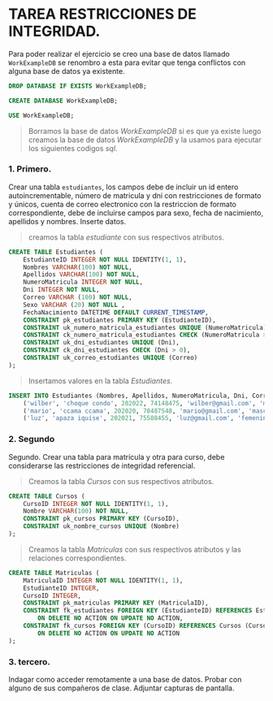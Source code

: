 # TAREA RESTRICCIONES DE INTEGRIDAD.

Para poder realizar el ejercicio se creo una base de datos llamado `WorkExampleDB` se renombro a esta para evitar que tenga conflictos con alguna base de datos ya existente.

```sql
DROP DATABASE IF EXISTS WorkExampleDB;

CREATE DATABASE WorkExampleDB;

USE WorkExampleDB;
```

> Borramos la base de datos *WorkExampleDB* si es que ya existe luego creamos la base de datos *WorkExampleDB* y la usamos para ejecutar los siguientes codigos *sql*.

### 1. Primero.

Crear una tabla `estudiantes`, los campos debe de incluir un id entero autoincrementable, número de matricula y dni con restricciones de formato y únicos, cuenta de correo electronico con la restriccion de formato correspondiente, debe de incluirse campos para sexo, fecha de nacimiento, apellidos y nombres. Inserte datos.

> creamos la tabla *estudiante* con sus respectivos atributos.

```sql
CREATE TABLE Estudiantes (
    EstudianteID INTEGER NOT NULL IDENTITY(1, 1),
    Nombres VARCHAR(100) NOT NULL,
    Apellidos VARCHAR(100) NOT NULL,
    NumeroMatricula INTEGER NOT NULL,
    Dni INTEGER NOT NULL,
    Correo VARCHAR (100) NOT NULL,
    Sexo VARCHAR (20) NOT NULL ,
    FechaNacimiento DATETIME DEFAULT CURRENT_TIMESTAMP,
    CONSTRAINT pk_estudiantes PRIMARY KEY (EstudianteID),
    CONSTRAINT uk_numero_matricula_estudiantes UNIQUE (NumeroMatricula),
    CONSTRAINT ck_numero_matricula_estudiantes CHECK (NumeroMatricula > 0),
    CONSTRAINT uk_dni_estudiantes UNIQUE (Dni),
    CONSTRAINT ck_dni_estudiantes CHECK (Dni > 0),
    CONSTRAINT uk_correo_estudiantes UNIQUE (Correo)
);
```

> Insertamos valores en la tabla *Estudiantes*.

```sql
INSERT INTO Estudiantes (Nombres, Apellidos, NumeroMatricula, Dni, Correo, Sexo) VALUES 
    ('wilber', 'choque condo', 202022, 74148475, 'wilber@gmail.com', 'masculino'),
    ('mario', 'ccama ccama', 202020, 78487548, 'mario@gmail.com', 'masculino'),
    ('luz', 'apaza iquise', 202021, 75588455, 'luz@gmail.com', 'femenino');
```

### 2. Segundo

Segundo. Crear una tabla para matrícula y otra para curso, debe considerarse las restricciones de
integridad referencial.

> Creamos la tabla *Cursos* con sus respectivos atributos.

```sql
CREATE TABLE Cursos (
    CursoID INTEGER NOT NULL IDENTITY(1, 1),
    Nombre VARCHAR(100) NOT NULL,
    CONSTRAINT pk_cursos PRIMARY KEY (CursoID),
    CONSTRAINT uk_nombre_cursos UNIQUE (Nombre)
);
```

> Creamos la tabla *Matriculas* con sus respectivos atributos y las relaciones correspondientes.

```sql
CREATE TABLE Matriculas (
    MatriculaID INTEGER NOT NULL IDENTITY(1, 1),
    EstudianteID INTEGER,
    CursoID INTEGER,
    CONSTRAINT pk_matriculas PRIMARY KEY (MatriculaID),
    CONSTRAINT fk_estudiantes FOREIGN KEY (EstudianteID) REFERENCES Estudiantes (EstudianteID)
        ON DELETE NO ACTION ON UPDATE NO ACTION,
    CONSTRAINT fk_cursos FOREIGN KEY (CursoID) REFERENCES Cursos (CursoID)
        ON DELETE NO ACTION ON UPDATE NO ACTION
);
```

### 3. tercero.

Indagar como acceder remotamente a una base de datos. Probar con alguno de sus
compañeros de clase.
Adjuntar capturas de pantalla.
